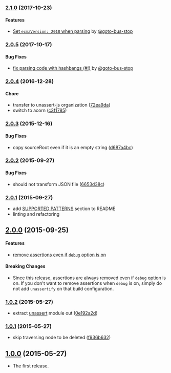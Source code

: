 ### [2.1.0](https://github.com/unassert-js/unassertify/releases/tag/v2.1.0) (2017-10-23)


#### Features

  * [Set `ecmaVersion: 2018` when parsing](https://github.com/unassert-js/unassertify/pull/4) by [@goto-bus-stop](https://github.com/goto-bus-stop)


### [2.0.5](https://github.com/unassert-js/unassertify/releases/tag/v2.0.5) (2017-10-17)


#### Bug Fixes

  * [fix parsing code with hashbangs (#!)](https://github.com/unassert-js/unassertify/pull/3) by [@goto-bus-stop](https://github.com/goto-bus-stop)


### [2.0.4](https://github.com/unassert-js/unassertify/releases/tag/v2.0.4) (2016-12-28)


#### Chore

  * transfer to unassert-js organization ([72ea9da](https://github.com/unassert-js/unassertify/commit/72ea9da397acb62d427a3efb1d62946ad236560a))
  * switch to acorn ([c3f1785](https://github.com/unassert-js/unassertify/commit/c3f17856eca710794baafc9e0a8351434df0a8de))


### [2.0.3](https://github.com/unassert-js/unassertify/releases/tag/v2.0.3) (2015-12-16)


#### Bug Fixes

  * copy sourceRoot even if it is an empty string ([d687a4bc](https://github.com/unassert-js/unassertify/commit/d687a4bcc1514d030abd9170db04660dd861267e))


### [2.0.2](https://github.com/unassert-js/unassertify/releases/tag/v2.0.2) (2015-09-27)


#### Bug Fixes

  * should not transform JSON file ([6653d38c](https://github.com/unassert-js/unassertify/commit/6653d38c3cf69d4601a3f517226d8d403629f756))


### [2.0.1](https://github.com/unassert-js/unassertify/releases/tag/v2.0.1) (2015-09-27)


  * add [SUPPORTED PATTERNS](https://github.com/unassert-js/unassertify#supported-patterns) section to README
  * linting and refactoring


## [2.0.0](https://github.com/unassert-js/unassertify/releases/tag/v2.0.0) (2015-09-25)


#### Features

  * [remove assertions even if `debug` option is on](https://github.com/unassert-js/unassertify/pull/2)


#### Breaking Changes

  * Since this release, assertions are always removed even if `debug` option is on. If you don't want to remove assertions when `debug` is on, simply do not add `unassertify` on that build configuration.


### [1.0.2](https://github.com/unassert-js/unassertify/releases/tag/v1.0.2) (2015-05-27)


  * extract [unassert](https://github.com/unassert-js/unassert) module out ([0e192a2d](https://github.com/unassert-js/unassertify/commit/0e192a2d0fdf31a0ffb410d57e779c446785f3bd))


### [1.0.1](https://github.com/unassert-js/unassertify/releases/tag/v1.0.1) (2015-05-27)


  * skip traversing node to be deleted ([f936b632](https://github.com/unassert-js/unassertify/commit/f936b632d58a427d2c458a21d706e17f9b97b311))


## [1.0.0](https://github.com/unassert-js/unassertify/releases/tag/v1.0.0) (2015-05-27)


  * The first release.
